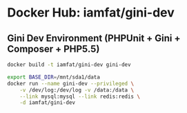 Docker Hub: iamfat/gini-dev
===========

## Gini Dev Environment (PHPUnit + Gini + Composer + PHP5.5)
```bash
docker build -t iamfat/gini-dev gini-dev

export BASE_DIR=/mnt/sda1/data
docker run --name gini-dev --privileged \
    -v /dev/log:/dev/log -v /data:/data \
    --link mysql:mysql --link redis:redis \
    -d iamfat/gini-dev
```
